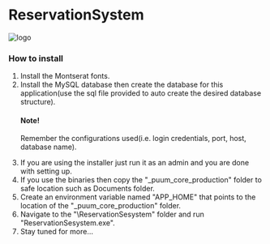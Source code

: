 # ReservationSystem

![logo](https://user-images.githubusercontent.com/54445311/171809812-7632c743-9169-4e17-94d0-f1e5183a0a99.png)

<h3>How to install</h3>
<ol>
  <li>Install the Montserat fonts.</li>
  <li>Install the MySQL database then create the database for this application(use the sql file provided to auto create the desired database structure).<br>
  <h4>Note!</h4>
  <p>Remember the configurations used(i.e. login credentials, port, host, database name).</p>
  </li>
  <li>If you are using the installer just run it as an admin and you are done with setting up.</li>
  <li>If you use the binaries then copy the "_puum_core_production" folder to safe location such as Documents folder.</li>
  <li>Create an environment variable named "APP_HOME" that points to the location of the "_puum_core_production" folder.</li>
  <li>Navigate to the "\ReservationSesystem" folder and run "ReservationSesystem.exe".</li>
  <li>Stay tuned for more...</li>
</ol>
